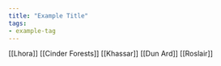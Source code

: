 ```yaml
---
title: "Example Title"
tags:
- example-tag
---
```

[[Lhora]]
[[Cinder Forests]]
[[Khassar]]
[[Dun Ard]]
[[Roslair]]